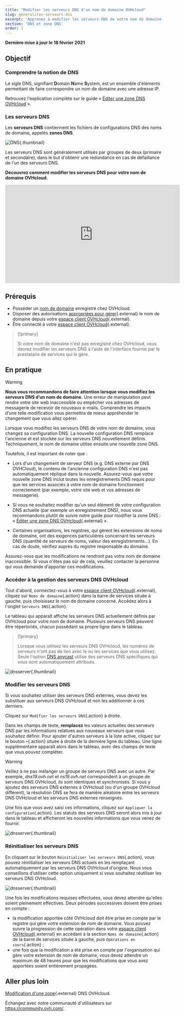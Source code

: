 ```yaml
---
title: "Modifier les serveurs DNS d'un nom de domaine OVHcloud"
slug: generalites-serveurs-dns
excerpt: 'Apprenez à modifier les serveurs DNS de votre nom de domaine OVHcloud'
section: 'DNS et zone DNS'
order: 1
---
```


**Dernière mise à jour le 18 février 2021**

## Objectif

### Comprendre la notion de DNS 

Le sigle DNS, signifiant **D**omain **N**ame **S**ystem, est un ensemble d'éléments permettant de faire correspondre un nom de domaine avec une adresse IP.

Retrouvez l'explication complète sur le guide « [Éditer une zone DNS OVHcloud](../editer-ma-zone-dns/#understanddns) ».

### Les serveurs DNS 

Les **serveurs DNS** contiennent les fichiers de configurations DNS des noms de domaine, appelés **zones DNS**.

![DNS](images/dnsserver.png){.thumbnail}

Les serveurs DNS sont généralement utilisés par groupes de deux (primaire et secondaire), dans le but d'obtenir une redondance en cas de défaillance de l'un des serveurs DNS.

**Découvrez comment modifier les serveurs DNS pour votre nom de domaine OVHcloud.**

<iframe width="560" height="315" src="https://www.youtube-nocookie.com/embed/BvrUi26ShzI" frameborder="0" allow="accelerometer; autoplay; clipboard-write; encrypted-media; gyroscope; picture-in-picture" allowfullscreen></iframe>

## Prérequis

- Posséder un [nom de domaine](https://www.ovhcloud.com/fr/domains/) enregistré chez OVHcloud.
- Disposer des autorisations [appropriées pour gérer](https://docs.ovh.com/fr/customer/gestion-des-contacts/){.external} le nom de domaine depuis votre [espace client OVHcloud](https://www.ovh.com/auth/?action=gotomanager&from=https://www.ovh.com/fr/&ovhSubsidiary=fr){.external}.
- Être connecté à votre [espace client OVHcloud](https://www.ovh.com/auth/?action=gotomanager&from=https://www.ovh.com/fr/&ovhSubsidiary=fr){.external}.

> [!primary]
>
> Si votre nom de domaine n'est pas enregistré chez OVHcloud, vous devrez modifier les serveurs DNS à l'aide de l'interface fournie par le prestataire de services qui le gère.
>

## En pratique

> [!warning]
>
> **Nous vous recommandons de faire attention lorsque vous modifiez les serveurs DNS d’un nom de domaine.** Une erreur de manipulation peut rendre votre site web inaccessible ou empêcher vos adresses de messagerie de recevoir de nouveaux e-mails. Comprendre les impacts d’une telle modification vous permettra de mieux appréhender le changement que vous allez opérer.
>

Lorsque vous modifiez les serveurs DNS de votre nom de domaine, vous changez sa configuration DNS. La nouvelle configuration DNS remplace l'ancienne et est stockée sur les serveurs DNS nouvellement définis. Techniquement, le nom de domaine utilise ensuite une nouvelle zone DNS.

Toutefois, il est important de noter que :

- Lors d'un changement de serveur DNS (e.g. DNS externe par DNS OVHCloud), le contenu de l'ancienne configuration DNS n'est pas automatiquement répliqué dans la nouvelle. Assurez-vous que votre nouvelle zone DNS inclut toutes les enregistrements DNS requis pour que les services associés à votre nom de domaine fonctionnent correctement (par exemple, votre site web et vos adresses de messagerie).

- Si vous ne souhaitez modifier qu'un seul élément de votre configuration DNS actuelle (par exemple un enregistrement DNS), nous vous recommandons plutôt de suivre notre guide pour modifier la zone DNS : « [Éditer une zone DNS OVHcloud](https://docs.ovh.com/fr/domains/editer-ma-zone-dns/){.external} ».

- Certaines organisations, les registres, qui gèrent les extensions de noms de domaine, ont des exigences particulières concernant les serveurs DNS (quantité de serveurs de noms, valeur des enregistrements...). En cas de doute, vérifiez auprès du registre responsable du domaine.

Assurez-vous que les modifications ne rendront pas votre nom de domaine inaccessible. Si vous n'êtes pas sûr de cela, veuillez contacter la personne qui vous demande d'apporter ces modifications.


### Accéder à la gestion des serveurs DNS OVHcloud

Tout d'abord, connectez-vous à votre [espace client OVHcloud](https://www.ovh.com/auth/?action=gotomanager&from=https://www.ovh.com/fr/&ovhSubsidiary=fr){.external}, cliquez sur `Noms de domaine`{.action} dans la barre de services située à gauche, puis choisissez le nom de domaine concerné. Accédez alors à l'onglet `Serveurs DNS`{.action}.

Le tableau qui apparaît affiche les serveurs DNS actuellement définis par OVHcloud pour votre nom de domaine. Plusieurs serveurs DNS peuvent être répertoriés, chacun possédant sa propre ligne dans le tableau.

> [!primary]
>
> Lorsque vous utilisez les serveurs DNS OVHcloud, les numéros de serveurs n'ont pas de lien avec le ou les services que vous utilisez. Seule l'option [DNS anycast](https://www.ovhcloud.com/fr/domains/options/dns-anycast/) utilise des serveurs DNS spécifiques qui vous sont automatiquement attribués. 

![dnsserver](images/edit-dns-server-ovh-step1.png){.thumbnail}

### Modifier les serveurs DNS

Si vous souhaitez utiliser des serveurs DNS externes, vous devez les substituer aux serveurs DNS OVHcloud et non les additionner à ces derniers.

Cliquez sur `Modifier les serveurs DNS`{.action} à droite.

Dans les champs de texte, **remplacez** les valeurs actuelles des serveurs DNS par les informations relatives aux nouveaux serveurs que vous souhaitez définir. Pour ajouter d'autres serveurs à la liste active, cliquez sur le bouton `+`{.action} située à droite de la dernière ligne du tableau. Une ligne supplémentaire apparaît alors dans le tableau, avec des champs de texte que vous pouvez compléter.

> [!warning]
>
> Veillez à ne pas mélanger un groupe de serveurs DNS avec un autre. 
> Par exemple, *dns19.ovh.net* et *ns19.ovh.net* correspondent à un groupe de serveurs DNS OVHcloud, ils sont identiques et synchronisés. Si vous y ajoutez des serveurs DNS externes à OVHcloud (ou d'un groupe OVHcloud différent), la résolution DNS se fera de manière aléatoire entre les serveurs DNS OVHcloud et les serveurs DNS externes renseignés.

Une fois que vous avez saisi ces informations, cliquez sur `Appliquer la configuration`{.action}. Les statuts des serveurs DNS seront alors mis à jour dans le tableau et afficheront les nouvelles informations que vous venez de fournir.

![dnsserver](images/edit-dns-server-ovh-step2.png){.thumbnail}

### Réinitialiser les serveurs DNS 

En cliquant sur le bouton `Réinitialiser les serveurs DNS`{.action}, vous pouvez réinitialiser les serveurs DNS actuels en les remplaçant automatiquement par les serveurs DNS OVHcloud d'origine. Nous vous conseillons d’utiliser cette option uniquement si vous souhaitez réutiliser les serveurs DNS OVHcloud. 

![dnsserver](images/edit-dns-server-ovh-step3.png){.thumbnail}

Une fois les modifications requises effectuées, vous devez attendre qu'elles soient pleinement effectives. Deux périodes successives doivent être prises en compte :

- la modification apportée côté OVHcloud doit être prise en compte par le registre qui gère votre extension de nom de domaine. Vous pouvez suivre la progression de cette opération dans votre [espace client OVHcloud](https://www.ovh.com/auth/?action=gotomanager&from=https://www.ovh.com/fr/&ovhSubsidiary=fr){.external}  en accédant à la section `Noms de domaine`{.action} de la barre de services située à gauche, puis `Opérations en cours`{.action} ;
- une fois que la modification a été prise en compte par l'organisation qui gère votre extension de nom de domaine, vous devez attendre un maximum de 48 heures pour que les modifications que vous avez apportées soient entièrement propagées.

## Aller plus loin

[ Modification d'une zone](https://docs.ovh.com/fr/domains/editer-ma-zone-dns/){.external} DNS OVHcloud.

Échangez avec notre communauté d'utilisateurs sur <https://community.ovh.com/>.
